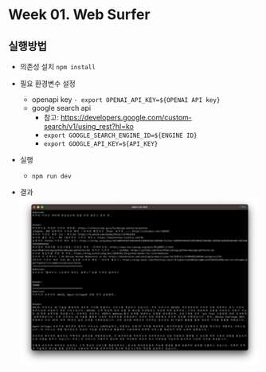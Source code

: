 # Week 01. Web Surfer

## 실행방법

- 의존성 설치
  `npm install`

- 필요 환경변수 설정

  - openapi key
    `- export OPENAI_API_KEY=${OPENAI API key}`
  - google search api
    - 참고: https://developers.google.com/custom-search/v1/using_rest?hl=ko
    - `export GOOGLE_SEARCH_ENGINE_ID=${ENGINE ID}`
    - `export GOOGLE_API_KEY=${API_KEY}`

- 실행

  - `npm run dev`

- 결과
  <img src='./result.png'>
